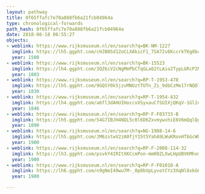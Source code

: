 ```yaml
---
layout: pathway
title: 0f65ffafc7e70a888fb6a21fcb04964a
type: chronological-forwards
path_hash: 0f65ffafc7e70a888fb6a21fcb04964a
date: 2018-06-18 06:55:27
objects:
- weblink: https://www.rijksmuseum.nl/en/search?q=BK-NM-1227
  imglink: https://lh5.ggpht.com/cHJB0Sd12oCLXAkicF1_7SA72v6KccrkTKg0bcyYMq8N8MUAvJfGi1fNMo7Vk--MGSKuxcoQWMxU1RMMQkZ8kcES_Rc=s200
  year: 1500
- weblink: https://www.rijksmuseum.nl/en/search?q=BK-15523
  imglink: https://lh4.ggpht.com/3QZ6iV2cNgMmPbCTqGLa62tLAio2TypLGRcP2NNmwcUngiVUHMBfhgT_kGjGZOb83FHYph2DzOaZjTjcZXW6klPTXIk=s200
  year: 1803
- weblink: https://www.rijksmuseum.nl/en/search?q=RP-T-1953-478
  imglink: https://lh5.ggpht.com/9GQSY0k5jzvMNUztTUTn_Zi_9dbCzMe17rNQOlxXjBQtFeLj1Nau7p9i4ROBQcb4a0HN-Tav-q9EV5bDxwhlY8XqSOw=s200
  year: 1830
- weblink: https://www.rijksmuseum.nl/en/search?q=RP-T-1954-432
  imglink: https://lh4.ggpht.com/a6fl3dAHUIHoccxXSyxauCfSUIXjQKqV-1Gl2crHp8OAXt2lE7Nha6HhfD90YGoNbfqVxvEfHutpzD-CYxsqZiQD4_g=s200
  year: 1846
- weblink: https://www.rijksmuseum.nl/en/search?q=RP-F-F03733-B
  imglink: https://lh5.ggpht.com/54G7IBJH4NQL5c0l6D6ZxvmywxhiE6V6mQqlQg-GEJCF9PtAKSq9OXH21Wy3y42nAxJnyqvyNUUICnL1ctWTom7MBTA=s200
  year: 1890
- weblink: https://www.rijksmuseum.nl/en/search?q=NG-1988-14-6
  imglink: https://lh5.ggpht.com/JM6zstwV2zA0fjY15t5YahA9LWuKRovHTbGcWhY-oRJAziW884wE-EcisFxpXorUaKE0dsz3nActls-j247GCDcYOhpd=s200
  year: 1900
- weblink: https://www.rijksmuseum.nl/en/search?q=RP-F-2008-114-32
  imglink: https://lh3.ggpht.com/psvkY4IRItXKCcmPon-mm00ZLXwLHpUBVKMhxmo7E6UEcy8aEZW0Fj_5AfW_24ck9H9Rkq2OcE_pZcGbAuvDHaoQ_6M7=s200
  year: 1900
- weblink: https://www.rijksmuseum.nl/en/search?q=RP-F-F01010-A
  imglink: https://lh6.ggpht.com/n9gNeI49wu7M-_0p0bVpLyvotCYz3XqNl8xkG676EV86p6grTSk1ftz7eOqMiuy45C47y-loPE4ZQlKOvbPfG_4BjQ=s200
  year: 1900

---
```


